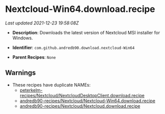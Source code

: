 # Nextcloud-Win64.download.recipe

_Last updated 2021-12-23 19:58:08Z_

- **Description**: Downloads the latest version of Nextcloud MSI installer for Windows.

- **Identifier**: `com.github.andredb90.download.nextcloud-Win64`

- **Parent Recipes**: `None`

## Warnings

- These recipes have duplicate NAMEs:
    - [peterkelm-recipes/Nextcloud/NextcloudDesktopClient.download.recipe](/autopkg-dupe-tracker/peterkelm-recipes/Nextcloud/NextcloudDesktopClient.download.recipe)
    - [andredb90-recipes/Nextcloud/Nextcloud-Win64.download.recipe](/autopkg-dupe-tracker/andredb90-recipes/Nextcloud/Nextcloud-Win64.download.recipe)
    - [andredb90-recipes/Nextcloud/Nextcloud.download.recipe](/autopkg-dupe-tracker/andredb90-recipes/Nextcloud/Nextcloud.download.recipe)